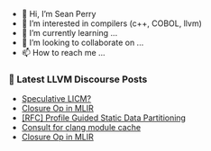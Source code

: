 - 👋 Hi, I’m Sean Perry
- 👀 I’m interested in compilers (c++, COBOL, llvm)
- 🌱 I’m currently learning ...
- 💞️ I’m looking to collaborate on ...
- 📫 How to reach me ...

<!---
s66perry/s66perry is a ✨ special ✨ repository because its `README.md` (this file) appears on your GitHub profile.
You can click the Preview link to take a look at your changes.
--->
### 📕 Latest LLVM Discourse Posts

<!-- DISCOURSE-LLVM:START -->
- [Speculative LICM?](https://discourse.llvm.org/t/speculative-licm/80977#post_16)
- [Closure Op in MLIR](https://discourse.llvm.org/t/closure-op-in-mlir/83817#post_4)
- [[RFC] Profile Guided Static Data Partitioning](https://discourse.llvm.org/t/rfc-profile-guided-static-data-partitioning/83744#post_10)
- [Consult for clang module cache](https://discourse.llvm.org/t/consult-for-clang-module-cache/83826#post_1)
- [Closure Op in MLIR](https://discourse.llvm.org/t/closure-op-in-mlir/83817#post_3)
<!-- DISCOURSE-LLVM:END -->

